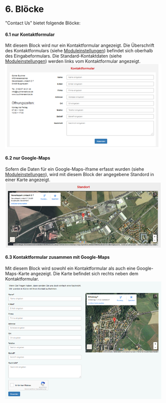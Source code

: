 # 6. Blöcke

"Contact Us" bietet folgende Blöcke:

#### 6.1 nur Kontaktformular
Mit diesem Block wird nur ein Kontaktformular angezeigt. Die Überschrift des Kontaktformulars (siehe [Moduleinstellungen](3preferences.md)) befindet sich oberhalb des Eingabeformulars. Die Standard-Kontaktdaten (siehe [Moduleinstellungen](3preferences.md)) werden links vom Kontaktformular angezeigt.
![6_blocks2_de.PNG](../assets/6_blocks2_de.PNG) 


#### 6.2 nur Google-Maps
Sofern die Daten für ein Google-Maps-iframe erfasst wurden (siehe [Moduleinstellungen](3preferences.md)), wird mit diesem Block der angegebene Standord in einer Karte angezeigt.
![6_blocks3_de.PNG](../assets/6_blocks3_de.PNG) 


#### 6.3 Kontaktformular zusammen mit Google-Maps
Mit diesem Block wird sowohl ein Kontaktformular als auch eine Google-Maps-Karte angezeigt. Die Karte befindet sich rechts neben dem Kontaktformular.
![6_blocks4_de.PNG](../assets/6_blocks4_de.PNG) 